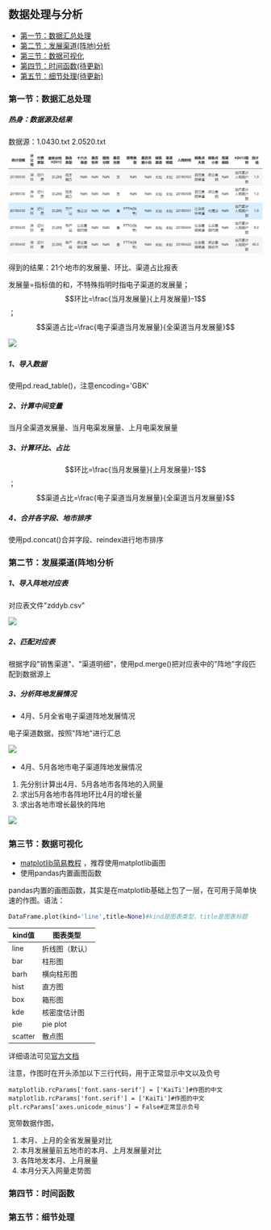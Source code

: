 ## 数据处理与分析

- [第一节：数据汇总处理](#第一节：数据汇总处理)
- [第二节：发展渠道(阵地)分析](#第二节：发展渠道(阵地)分析)
- [第三节：数据可视化](#第三节：数据可视化)
- [第四节：时间函数(待更新)](#第四节：时间函数)
- [第五节：细节处理(待更新)](#第五节：细节处理)

### 第一节：数据汇总处理

##### 热身：数据源及结果

数据源：1.0430.txt    2.0520.txt

![](source/1.png)

得到的结果：21个地市的发展量、环比、渠道占比报表

发展量=指标值的和，不特殊指明时指电子渠道的发展量；$$环比=\frac{当月发展量}{上月发展量}-1$$；$$渠道占比=\frac{电子渠道当月发展量}{全渠道当月发展量}$$

![](/source/2.png)

##### **1、导入数据**

使用pd.read_table()，注意encoding='GBK'

##### **2、计算中间变量**

当月全渠道发展量、当月电渠发展量、上月电渠发展量

##### **3、计算环比、占比**

$$环比=\frac{当月发展量}{上月发展量}-1$$；$$渠道占比=\frac{电子渠道当月发展量}{全渠道当月发展量}$$

##### **4、合并各字段、地市排序**

使用pd.concat()合并字段、reindex进行地市排序



### 第二节：发展渠道(阵地)分析

##### **1、导入阵地对应表**

对应表文件"zddyb.csv"

![](/source/3.png)

##### **2、匹配对应表**

根据字段"销售渠道"、"渠道明细"，使用pd.merge()把对应表中的"阵地"字段匹配到数据源上

##### **3、分析阵地发展情况**

- 4月、5月全省电子渠道阵地发展情况

电子渠道数据，按照"阵地"进行汇总

![](/source/4.png)

- 4月、5月各地市电子渠道阵地发展情况

1. 先分别计算出4月、5月各地市各阵地的入网量
2. 求出5月各地市各阵地环比4月的增长量
3. 求出各地市增长最快的阵地

![](/source/5.png)

### 第三节：数据可视化

- [matplotlib简易教程](http://nbviewer.jupyter.org/github/py-bin/ipynb_share/blob/master/matplotlib_study/common_graphics.ipynb) ，推荐使用matplotlib画图
- 使用pandas内置画图函数

pandas内置的画图函数，其实是在matplotlib基础上包了一层，在可用于简单快速的作图。语法：

```python
DataFrame.plot(kind='line',title=None)#kind是图表类型、title是图表标题
```

| kind值  | 图表类型       |
| ------- | -------------- |
| line    | 折线图（默认） |
| bar     | 柱形图         |
| barh    | 横向柱形图     |
| hist    | 直方图         |
| box     | 箱形图         |
| kde     | 核密度估计图   |
| pie     | pie plot       |
| scatter | 散点图         |

详细语法可见[官方文档](http://pandas.pydata.org/pandas-docs/stable/generated/pandas.DataFrame.plot.html)

注意，作图时在开头添加以下三行代码，用于正常显示中文以及负号

```
matplotlib.rcParams['font.sans-serif'] = ['KaiTi']#作图的中文
matplotlib.rcParams['font.serif'] = ['KaiTi']#作图的中文
plt.rcParams['axes.unicode_minus'] = False#正常显示负号
```

宽带数据作图，

1. 本月、上月的全省发展量对比
2. 本月发展量前五地市的本月、上月发展量对比
3. 各阵地发本月、上月展量
4. 本月分天入网量走势图

### 第四节：时间函数



### 第五节：细节处理